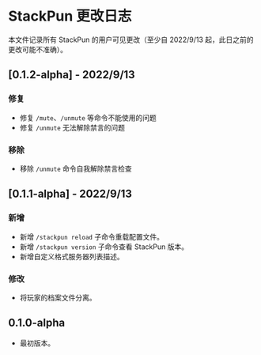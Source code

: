 # StackPun 更改日志

本文件记录所有 StackPun 的用户可见更改（至少自 2022/9/13 起，此日之前的更改可能不准确）。

## [0.1.2-alpha] - 2022/9/13

### 修复

* 修复 `/mute`、`/unmute` 等命令不能使用的问题
* 修复 `/unmute` 无法解除禁言的问题

### 移除

* 移除 `/unmute` 命令自我解除禁言检查

## [0.1.1-alpha] - 2022/9/13

### 新增

* 新增 `/stackpun reload` 子命令重载配置文件。
* 新增 `/stackpun version` 子命令查看 StackPun 版本。
* 新增自定义格式服务器列表描述。

### 修改

* 将玩家的档案文件分离。

## 0.1.0-alpha

* 最初版本。
